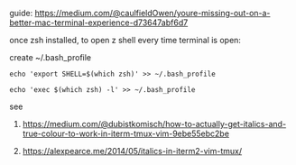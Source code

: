 guide:
https://medium.com/@caulfieldOwen/youre-missing-out-on-a-better-mac-terminal-experience-d73647abf6d7

once zsh installed, to open z shell every time terminal is open:

create ~/.bash_profile

`echo 'export SHELL=$(which zsh)' >> ~/.bash_profile`

`echo 'exec $(which zsh) -l' >> ~/.bash_profile`

see 

1. https://medium.com/@dubistkomisch/how-to-actually-get-italics-and-true-colour-to-work-in-iterm-tmux-vim-9ebe55ebc2be

2. https://alexpearce.me/2014/05/italics-in-iterm2-vim-tmux/



